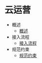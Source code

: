 # 云运营
* 概述
   * [概述](gai_shu.md)
* 接入流程
   * [接入流程](jie_ru_liu_cheng.md)
* 规范约束
   * [规范约束](gui_fan_yue_shu.md)

